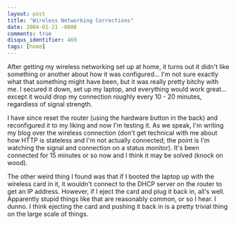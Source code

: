 ```yaml
---
layout: post
title: "Wireless Networking Corrections"
date: 2004-01-21 -0800
comments: true
disqus_identifier: 469
tags: [home]
---
```

After getting my wireless networking set up at home, it turns out it
didn't like something or another about how it was configured... I'm not
sure exactly what that something might have been, but it was really
pretty bitchy with me. I secured it down, set up my laptop, and
everything would work great... except it would drop my connection
roughly every 10 - 20 minutes, regardless of signal strength.

 I have since reset the router (using the hardware button in the back)
and reconfigured it to my liking and now I'm testing it. As we speak,
I'm writing my blog over the wireless connection (don't get technical
with me about how HTTP is stateless and I'm not actually connected; the
point is I'm watching the signal and connection on a status monitor).
It's been connected for 15 minutes or so now and I think it may be
solved (knock on wood).

 The other weird thing I found was that if I booted the laptop up with
the wireless card in it, it wouldn't connect to the DHCP server on the
router to get an IP address. However, if I eject the card and plug it
back in, all's well. Apparently stupid things like that are reasonably
common, or so I hear. I dunno. I think ejecting the card and pushing it
back in is a pretty trivial thing on the large scale of things.
